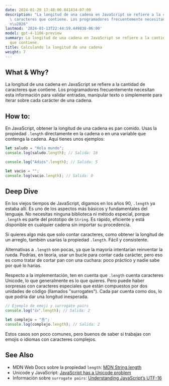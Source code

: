 ```yaml
---
date: 2024-01-20 17:48:00.841434-07:00
description: "La longitud de una cadena en JavaScript se refiere a la cantidad de\
  \ caracteres que contiene. Los programadores frecuentemente necesitan esta informaci\xF3\
  n\u2026"
lastmod: '2024-03-13T22:44:59.449838-06:00'
model: gpt-4-1106-preview
summary: La longitud de una cadena en JavaScript se refiere a la cantidad de caracteres
  que contiene.
title: Calculando la longitud de una cadena
weight: 7
---
```


## What & Why?

La longitud de una cadena en JavaScript se refiere a la cantidad de caracteres que contiene. Los programadores frecuentemente necesitan esta información para validar entradas, manipular texto o simplemente para iterar sobre cada carácter de una cadena.

## How to:

En JavaScript, obtener la longitud de una cadena es pan comido. Usas la propiedad `.length` directamente en la cadena o en una variable que contenga la cadena. Aquí tienes unos ejemplos:

```javascript
let saludo = "Hola mundo";
console.log(saludo.length); // Salida: 10

console.log("Adiós".length); // Salida: 5

let vacio = "";
console.log(vacio.length); // Salida: 0
```

## Deep Dive

En los viejos tiempos de JavaScript, digamos en los años 90, `.length` ya estaba allí. Es uno de los aspectos más básicos y fundamentales del lenguaje. No necesitas ninguna biblioteca ni método especial, porque `.length` es parte del prototipo de `String`. Es rápido, eficiente y está disponible en cualquier cadena sin importar su procedencia.

Si quieres algo más que solo contar caracteres, como obtener la longitud de un arreglo, también usarías la propiedad `.length`. Fácil y consistente.

Alternativas a `.length` son pocas, ya que la mayoría intentarían reinventar la rueda. Podrías, en teoría, usar un bucle para contar cada carácter, pero eso es como tratar de cortar pan con una cuchara: poco práctico y nadie sabe por qué lo harías.

Respecto a la implementación, ten en cuenta que `.length` cuenta caracteres Unicode, lo que generalmente es lo que quieres. Pero puede haber sorpresas con caracteres especiales que están compuestos por dos unidades de código (llamados "surrogates"). Cada par cuenta como dos, lo que podría dar una longitud inesperada.

```javascript
// Ejemplo de emoji y surrogate pairs
console.log("👍".length); // Salida: 2

let complejo = "𠮷";
console.log(complejo.length); // Salida: 2
```

Estos casos son poco comunes, pero buenos de saber si trabajas con emojis o idiomas con caracteres complejos.

## See Also

- MDN Web Docs sobre la propiedad `length`: [MDN String.length](https://developer.mozilla.org/es/docs/Web/JavaScript/Reference/Global_Objects/String/length)
- Unicode y JavaScript: [JavaScript has a Unicode problem](https://mathiasbynens.be/notes/javascript-unicode)
- Información sobre `surrogate pairs`: [Understanding JavaScript’s UTF-16](https://flaviocopes.com/javascript-utf16/)
